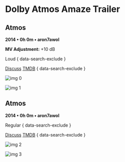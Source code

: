 # Dolby Atmos Amaze Trailer

## Atmos

**2014 • 0h 0m • aron7awol**

**MV Adjustment:** +10 dB

Loud
{ data-search-exclude }

[Discuss](https://www.avsforum.com/threads/bass-eq-for-filtered-movies.2995212/post-58242644)  [TMDB](520560)
{ data-search-exclude }

![img 0](https://i.imgur.com/rrP61sa.jpg)

![img 1](https://i.imgur.com/FuPur56.png)

## Atmos

**2014 • 0h 0m • aron7awol**

Regular
{ data-search-exclude }

[Discuss](https://www.avsforum.com/threads/bass-eq-for-filtered-movies.2995212/post-58242644)  [TMDB](520560)
{ data-search-exclude }

![img 2](https://i.imgur.com/EQR4YSr.jpg)

![img 3](https://i.imgur.com/kXCy8qD.png)

